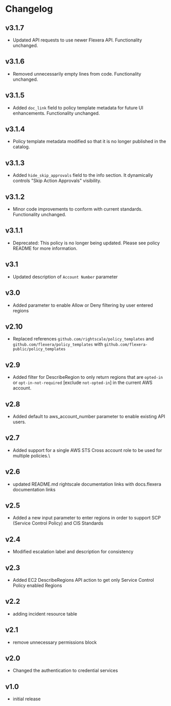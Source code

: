 # Changelog

## v3.1.7

- Updated API requests to use newer Flexera API. Functionality unchanged.

## v3.1.6

- Removed unnecessarily empty lines from code. Functionality unchanged.

## v3.1.5

- Added `doc_link` field to policy template metadata for future UI enhancements. Functionality unchanged.

## v3.1.4

- Policy template metadata modified so that it is no longer published in the catalog.

## v3.1.3

- Added `hide_skip_approvals` field to the info section. It dynamically controls "Skip Action Approvals" visibility.

## v3.1.2

- Minor code improvements to conform with current standards. Functionality unchanged.

## v3.1.1

- Deprecated: This policy is no longer being updated. Please see policy README for more information.

## v3.1

- Updated description of `Account Number` parameter

## v3.0

- Added parameter to enable Allow or Deny filtering by user entered regions

## v2.10

- Replaced references `github.com/rightscale/policy_templates` and `github.com/flexera/policy_templates` with `github.com/flexera-public/policy_templates`

## v2.9

- Added filter for DescribeRegion to only return regions that are `opted-in` or `opt-in-not-required` [exclude `not-opted-in`] in the current AWS account.

## v2.8

- Added default to aws_account_number parameter to enable existing API users.

## v2.7

- Added support for a single AWS STS Cross account role to be used for multiple policies.\

## v2.6

- updated README.md rightscale documentation links with docs.flexera documentation links

## v2.5

- Added a new input parameter to enter regions in order to support SCP (Service Control Policy) and CIS Standards

## v2.4

- Modified escalation label and description for consistency

## v2.3

- Added EC2 DescribeRegions API action to get only Service Control Policy enabled Regions

## v2.2

- adding incident resource table

## v2.1

- remove unnecessary permissions block

## v2.0

- Changed the authentication to credential services

## v1.0

- initial release
